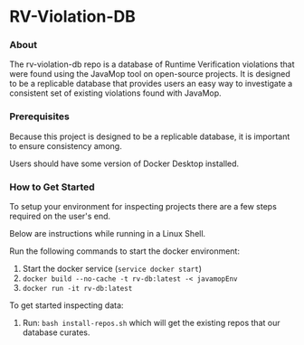 # RV-Violation-DB  

### About
The rv-violation-db repo is a database of Runtime Verification violations that were found using the JavaMop tool on open-source projects. It is designed to be a replicable database that provides users an easy way to investigate a consistent set of existing violations found with JavaMop. 

### Prerequisites
Because this project is designed to be a replicable database, it is important to ensure consistency among. 

Users should have some version of Docker Desktop installed.

### How to Get Started
To setup your environment for inspecting projects there are a few steps required on the user's end.

Below are instructions while running in a Linux Shell.

Run the following commands to start the docker environment: 
1. Start the docker service (`service docker start`)
2. `docker build --no-cache -t rv-db:latest -< javamopEnv`
3. `docker run -it rv-db:latest`

To get started inspecting data:
1. Run: `bash install-repos.sh` which will get the existing repos that our database curates.



